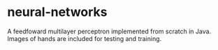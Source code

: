 # neural-networks
A feedfoward multilayer perceptron implemented from scratch in Java. Images of hands are included for testing and training. 
